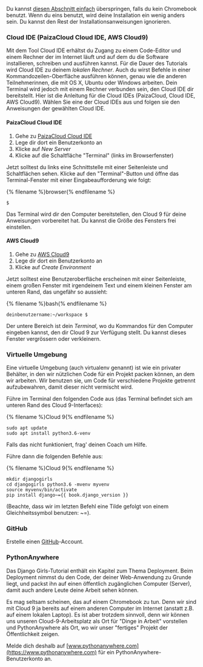 Du kannst [diesen Abschnitt einfach](http://tutorial.djangogirls.org/en/installation/#install-python) überspringen, falls du kein Chromebook benutzt. Wenn du eins benutzt, wird deine Installation ein wenig anders sein. Du kannst den Rest der Installationsanweisungen ignorieren.

### Cloud IDE (PaizaCloud Cloud IDE, AWS Cloud9)

Mit dem Tool Cloud IDE erhältst du Zugang zu einem Code-Editor und einem Rechner der im Internet läuft und auf dem du die Software installieren, schreiben und ausführen kannst. Für die Dauer des Tutorials wird Cloud IDE zu deinem *lokalen Rechner*. Auch du wirst Befehle in einer Kommandozeilen-Oberfläche ausführen können, genau wie die anderen Teilnehmerinnen, die mit OS X, Ubuntu oder Windows arbeiten. Dein Terminal wird jedoch mit einem Rechner verbunden sein, den Cloud IDE dir bereitstellt. Hier ist die Anleitung für die Cloud IDEs (PaizaCloud, Cloud IDE, AWS Cloud9). Wählen Sie eine der Cloud IDEs aus und folgen sie den Anweisungen der gewählten Cloud IDE.

#### PaizaCloud Cloud IDE

1. Gehe zu [PaizaCloud Cloud IDE](https://paiza.cloud/)
2. Lege dir dort ein Benutzerkonto an
3. Klicke auf *New Server*
4. Klicke auf die Schaltfläche "Terminal" (links im Browserfenster)

Jetzt solltest du links eine Schnittstelle mit einer Seitenleiste und Schaltflächen sehen. Klicke auf den "Terminal"-Button und öffne das Terminal-Fenster mit einer Eingabeaufforderung wie folgt:

{% filename %}browser{% endfilename %}

    $
    

Das Terminal wird dir den Computer bereitstellen, den Cloud 9 für deine Anweisungen vorbereitet hat. Du kannst die Größe des Fensters frei einstellen.

#### AWS Cloud9

1. Gehe zu [AWS Cloud9](https://aws.amazon.com/cloud9/)
2. Lege dir dort ein Benutzerkonto an
3. Klicke auf *Create Environment*

Jetzt solltest eine Benutzeroberfläche erscheinen mit einer Seitenleiste, einem großen Fenster mit irgendeinem Text und einem kleinen Fenster am unteren Rand, das ungefähr so aussieht:

{% filename %}bash{% endfilename %}

    deinbenutzername:~/workspace $
    

Der untere Bereich ist dein *Terminal*, wo du Kommandos für den Computer eingeben kannst, den dir Cloud 9 zur Verfügung stellt. Du kannst dieses Fenster vergrössern oder verkleinern.

### Virtuelle Umgebung

Eine virtuelle Umgebung (auch virtualenv genannt) ist wie ein privater Behälter, in den wir nützlichen Code für ein Projekt packen können, an dem wir arbeiten. Wir benutzen sie, um Code für verschiedene Projekte getrennt aufzubewahren, damit dieser nicht vermischt wird.

Führe im Terminal den folgenden Code aus (das Terminal befindet sich am unteren Rand des Cloud 9-Interfaces):

{% filename %}Cloud 9{% endfilename %}

    sudo apt update
    sudo apt install python3.6-venv
    

Falls das nicht funktioniert, frag' deinen Coach um Hilfe.

Führe dann die folgenden Befehle aus:

{% filename %}Cloud 9{% endfilename %}

    mkdir djangogirls
    cd djangogirls python3.6 -mvenv myvenv
    source myvenv/bin/activate
    pip install django~={{ book.django_version }}
    

(Beachte, dass wir im letzten Befehl eine Tilde gefolgt von einem Gleichheitssymbol benutzen: ~=).

### GitHub

Erstelle einen [GitHub](https://github.com)-Account.

### PythonAnywhere

Das Django Girls-Tutorial enthält ein Kapitel zum Thema Deployment. Beim Deployment nimmst du den Code, der deiner Web-Anwendung zu Grunde liegt, und packst ihn auf einen öffentlich zugänglichen Computer (Server), damit auch andere Leute deine Arbeit sehen können.

Es mag seltsam scheinen, das auf einem Chromebook zu tun. Denn wir sind mit Cloud 9 ja bereits auf einem anderen Computer im Internet (anstatt z.B. auf einem lokalen Laptop). Es ist aber trotzdem sinnvoll, denn wir können uns unseren Cloud-9-Arbeitsplatz als Ort für "Dinge in Arbeit" vorstellen und PythonAnywhere als Ort, wo wir unser "fertiges" Projekt der Öffentlichkeit zeigen.

Melde dich deshalb auf [www.pythonanywhere.com](https://www.pythonanywhere.com) für ein PythonAnywhere-Benutzerkonto an.